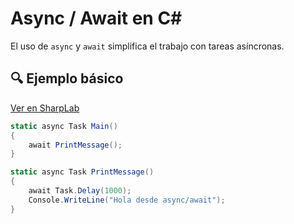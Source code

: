 # Async / Await en C#

El uso de `async` y `await` simplifica el trabajo con tareas asíncronas.

## 🔍 Ejemplo básico

[Ver en SharpLab](https://sharplab.io/#gist:YYYYYYYY)

```csharp
static async Task Main()
{
    await PrintMessage();
}

static async Task PrintMessage()
{
    await Task.Delay(1000);
    Console.WriteLine("Hola desde async/await");
}
```
